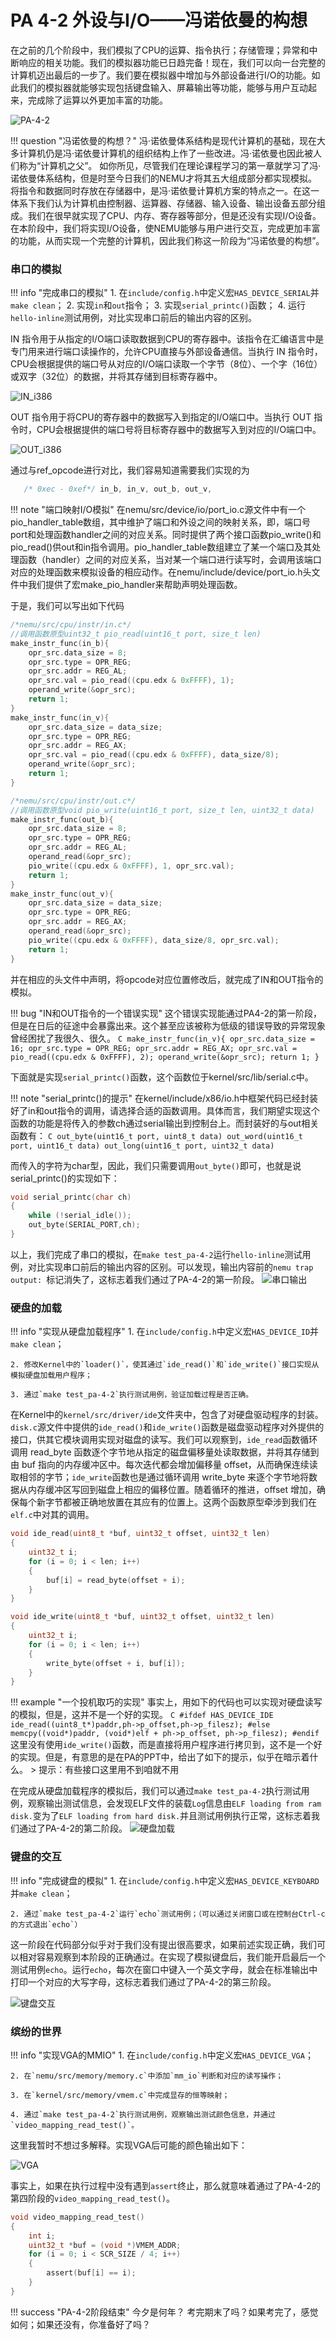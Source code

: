 # PA 4-2 外设与I/O——冯诺依曼的构想

在之前的几个阶段中，我们模拟了CPU的运算、指令执行；存储管理；异常和中断响应的相关功能。我们的模拟器功能已日趋完备！现在，我们可以向一台完整的计算机迈出最后的一步了。我们要在模拟器中增加与外部设备进行I/O的功能。如此我们的模拟器就能够实现包括键盘输入、屏幕输出等功能，能够与用户互动起来，完成除了运算以外更加丰富的功能。

![PA-4-2](pa_pic/pa-4-2.png)

!!! question "冯诺依曼的构想？"
    冯·诺依曼体系结构是现代计算机的基础，现在大多计算机仍是冯·诺依曼计算机的组织结构上作了一些改进。冯·诺依曼也因此被人们称为“计算机之父”。
    如你所见，尽管我们在理论课程学习的第一章就学习了冯·诺依曼体系结构，但是时至今日我们的NEMU才将其五大组成部分都实现模拟。
    将指令和数据同时存放在存储器中，是冯·诺依曼计算机方案的特点之一。在这一体系下我们认为计算机由控制器、运算器、存储器、输入设备、输出设备五部分组成。我们在很早就实现了CPU、内存、寄存器等部分，但是还没有实现I/O设备。
    在本阶段中，我们将实现I/O设备，使NEMU能够与用户进行交互，完成更加丰富的功能，从而实现一个完整的计算机，因此我们称这一阶段为“冯诺依曼的构想”。

### 串口的模拟

!!! info "完成串口的模拟"
    1. 在`include/config.h`中定义宏`HAS_DEVICE_SERIAL`并`make clean`；
    2. 实现`in`和`out`指令；
    3. 实现`serial_printc()`函数；
    4. 运行`hello-inline`测试用例，对比实现串口前后的输出内容的区别。

IN 指令用于从指定的I/O端口读取数据到CPU的寄存器中。该指令在汇编语言中是专门用来进行端口读操作的，允许CPU直接与外部设备通信。当执行 IN 指令时，CPU会根据提供的端口号从对应的I/O端口读取一个字节（8位）、一个字（16位）或双字（32位）的数据，并将其存储到目标寄存器中。

![IN_i386](pa_pic/4-2-in.png)

OUT 指令用于将CPU的寄存器中的数据写入到指定的I/O端口中。当执行 OUT 指令时，CPU会根据提供的端口号将目标寄存器中的数据写入到对应的I/O端口中。

![OUT_i386](pa_pic/4-2-out.png)

通过与ref_opcode进行对比，我们容易知道需要我们实现的为
```C
   /* 0xec - 0xef*/ in_b, in_v, out_b, out_v,
```

!!! note "端口映射I/O模拟"
    在nemu/src/device/io/port_io.c源文件中有一个pio_handler_table数组，其中维护了端口和外设之间的映射关系，即，端口号port和处理函数handler之间的对应关系。同时提供了两个接口函数pio_write()和pio_read()供out和in指令调用。pio_handler_table数组建立了某一个端口及其处理函数（handler）之间的对应关系，当对某一个端口进行读写时，会调用该端口对应的处理函数来模拟设备的相应动作。在nemu/include/device/port_io.h头文件中我们提供了宏make_pio_handler来帮助声明处理函数。

于是，我们可以写出如下代码
```C
/*nemu/src/cpu/instr/in.c*/
//调用函数原型uint32_t pio_read(uint16_t port, size_t len)
make_instr_func(in_b){
    opr_src.data_size = 8;
    opr_src.type = OPR_REG;
    opr_src.addr = REG_AL;
    opr_src.val = pio_read((cpu.edx & 0xFFFF), 1);
    operand_write(&opr_src);
    return 1;
}
make_instr_func(in_v){
    opr_src.data_size = data_size;
    opr_src.type = OPR_REG;
    opr_src.addr = REG_AX;
    opr_src.val = pio_read((cpu.edx & 0xFFFF), data_size/8);
    operand_write(&opr_src);
    return 1;
}
```
```C
/*nemu/src/cpu/instr/out.c*/
//调用函数原型void pio_write(uint16_t port, size_t len, uint32_t data)
make_instr_func(out_b){
    opr_src.data_size = 8;
    opr_src.type = OPR_REG;
    opr_src.addr = REG_AL;
    operand_read(&opr_src);
    pio_write((cpu.edx & 0xFFFF), 1, opr_src.val);
    return 1;
}
make_instr_func(out_v){
    opr_src.data_size = data_size;
    opr_src.type = OPR_REG;
    opr_src.addr = REG_AX;
    operand_read(&opr_src);
    pio_write((cpu.edx & 0xFFFF), data_size/8, opr_src.val);
    return 1;
}
```
并在相应的头文件中声明，将opcode对应位置修改后，就完成了IN和OUT指令的模拟。

!!! bug "IN和OUT指令的一个错误实现"
    这个错误实现能通过PA4-2的第一阶段，但是在日后的征途中会暴露出来。这个甚至应该被称为低级的错误导致的异常现象曾经困扰了我很久、很久。
    ```C
    make_instr_func(in_v){
        opr_src.data_size = 16;
        opr_src.type = OPR_REG;
        opr_src.addr = REG_AX;
        opr_src.val = pio_read((cpu.edx & 0xFFFF), 2);
        operand_write(&opr_src);
        return 1;
    }
    ```

下面就是实现`serial_printc()`函数，这个函数位于kernel/src/lib/serial.c中。

!!! note "serial_printc()的提示"
    在kernel/include/x86/io.h中框架代码已经封装好了in和out指令的调用，请选择合适的函数调用。具体而言，我们期望实现这个函数的功能是将传入的参数ch通过serial输出到控制台上。而封装好的与out相关函数有：
    ```C
    out_byte(uint16_t port, uint8_t data)
    out_word(uint16_t port, uint16_t data)
    out_long(uint16_t port, uint32_t data)
    ```

而传入的字符为char型，因此，我们只需要调用`out_byte()`即可，也就是说serial_printc()的实现如下：
```C
void serial_printc(char ch)
{
	while (!serial_idle());
	out_byte(SERIAL_PORT,ch);
}
```
以上，我们完成了串口的模拟，在`make test_pa-4-2`运行`hello-inline`测试用例，对比实现串口前后的输出内容的区别。可以发现，输出内容前的```nemu trap output: ```标记消失了，这标志着我们通过了PA-4-2的第一阶段。
![串口输出](pa_pic/4-2-hello_inline.png)

### 硬盘的加载

!!! info "实现从硬盘加载程序"
    1. 在`include/config.h`中定义宏`HAS_DEVICE_ID`并`make clean`；

    2. 修改Kernel中的`loader()`，使其通过`ide_read()`和`ide_write()`接口实现从模拟硬盘加载用户程序；

    3. 通过`make test_pa-4-2`执行测试用例，验证加载过程是否正确。

在Kernel中的`kernel/src/driver/ide`文件夹中，包含了对硬盘驱动程序的封装。`disk.c`源文件中提供的`ide_read()`和`ide_write()`函数是磁盘驱动程序对外提供的接口，供其它模块调用实现对磁盘的读写。我们可以观察到，```ide_read```函数循环调用 read_byte 函数逐个字节地从指定的磁盘偏移量处读取数据，并将其存储到由 buf 指向的内存缓冲区中。每次迭代都会增加偏移量 offset，从而确保连续读取相邻的字节；```ide_write```函数也是通过循环调用 write_byte 来逐个字节地将数据从内存缓冲区写回到磁盘上相应的偏移位置。随着循环的推进，offset 增加，确保每个新字节都被正确地放置在其应有的位置上。这两个函数原型牵涉到我们在```elf.c```中对其的调用。
```C
void ide_read(uint8_t *buf, uint32_t offset, uint32_t len)
{
	uint32_t i;
	for (i = 0; i < len; i++)
	{
		buf[i] = read_byte(offset + i);
	}
}

void ide_write(uint8_t *buf, uint32_t offset, uint32_t len)
{
	uint32_t i;
	for (i = 0; i < len; i++)
	{
		write_byte(offset + i, buf[i]);
	}
}
```
!!! example "一个投机取巧的实现"
    事实上，用如下的代码也可以实现对硬盘读写的模拟，但是，这并不是一个好的实现。
    ```C
    #ifdef HAS_DEVICE_IDE
            ide_read((uint8_t*)paddr,ph->p_offset,ph->p_filesz);
    #else            
            memcpy((void*)paddr, (void*)elf + ph->p_offset, ph->p_filesz);
    #endif
    ```
    这里没有使用```ide_write()```函数，而是直接将用户程序进行拷贝到，这不是一个好的实现。但是，有意思的是在PA的PPT中，给出了如下的提示，似乎在暗示着什么。
    > 提示：有些接口这里用不到咱就不用

在完成从硬盘加载程序的模拟后，我们可以通过`make test_pa-4-2`执行测试用例，观察输出测试信息，会发现ELF文件的装载```Log```信息由```ELF loading from ram disk.```变为了```ELF loading from hard disk.```并且测试用例执行正常，这标志着我们通过了PA-4-2的第二阶段。
![硬盘加载](pa_pic/4-2-hard_disk.png)

### 键盘的交互
!!! info "完成键盘的模拟"
    1. 在`include/config.h`中定义宏`HAS_DEVICE_KEYBOARD`并`make clean`；

    2. 通过`make test_pa-4-2`运行`echo`测试用例；（可以通过关闭窗口或在控制台Ctrl-c的方式退出`echo`）

这一阶段在代码部分似乎对于我们没有提出很高要求，如果前述实现正确，我们可以相对容易观察到本阶段的正确通过。在实现了模拟键盘后，我们能开启最后一个测试用例`echo`。运行`echo`，每次在窗口中键入一个英文字母，就会在标准输出中打印一个对应的大写字母，这标志着我们通过了PA-4-2的第三阶段。

![键盘交互](pa_pic/4-2-echo.png)

### 缤纷的世界
!!! info "实现VGA的MMIO"
    1. 在`include/config.h`中定义宏`HAS_DEVICE_VGA`；

    2. 在`nemu/src/memory/memory.c`中添加`mm_io`判断和对应的读写操作；

    3. 在`kernel/src/memory/vmem.c`中完成显存的恒等映射；

    4. 通过`make test_pa-4-2`执行测试用例，观察输出测试颜色信息，并通过`video_mapping_read_test()`。
   
这里我暂时不想过多解释。实现VGA后可能的颜色输出如下：

![VGA](pa_pic/4-2-vga.png)

事实上，如果在执行过程中没有遇到```assert```终止，那么就意味着通过了PA-4-2的第四阶段的`video_mapping_read_test()`。
```c
void video_mapping_read_test()
{
	int i;
	uint32_t *buf = (void *)VMEM_ADDR;
	for (i = 0; i < SCR_SIZE / 4; i++)
	{
		assert(buf[i] == i);
	}
}
```

!!! success "PA-4-2阶段结束"
    今夕是何年？
    考完期末了吗？如果考完了，感觉如何；如果还没有，你准备好了吗？